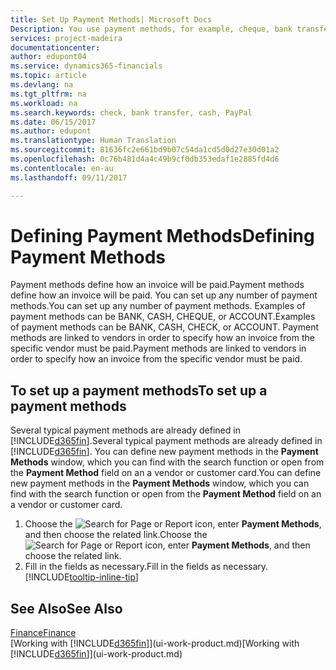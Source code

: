 ```yaml
---
title: Set Up Payment Methods| Microsoft Docs
Description: You use payment methods, for example, cheque, bank transfer, cash, or PayPal, to define how an invoice will be paid.
services: project-madeira
documentationcenter: 
author: edupont04
ms.service: dynamics365-financials
ms.topic: article
ms.devlang: na
ms.tgt_pltfrm: na
ms.workload: na
ms.search.keywords: check, bank transfer, cash, PayPal
ms.date: 06/15/2017
ms.author: edupont
ms.translationtype: Human Translation
ms.sourcegitcommit: 81636fc2e661bd9b07c54da1cd5d0d27e30d01a2
ms.openlocfilehash: 0c76b481d4a4c49b9cf0db353edaf1e2885fd4d6
ms.contentlocale: en-au
ms.lasthandoff: 09/11/2017

---
```

# <a name="defining-payment-methods"></a><span data-ttu-id="1290c-103">Defining Payment Methods</span><span class="sxs-lookup"><span data-stu-id="1290c-103">Defining Payment Methods</span></span>
<span data-ttu-id="1290c-104">Payment methods define how an invoice will be paid.</span><span class="sxs-lookup"><span data-stu-id="1290c-104">Payment methods define how an invoice will be paid.</span></span> <span data-ttu-id="1290c-105">You can set up any number of payment methods.</span><span class="sxs-lookup"><span data-stu-id="1290c-105">You can set up any number of payment methods.</span></span> <span data-ttu-id="1290c-106">Examples of payment methods can be BANK, CASH, CHEQUE, or ACCOUNT.</span><span class="sxs-lookup"><span data-stu-id="1290c-106">Examples of payment methods can be BANK, CASH, CHECK, or ACCOUNT.</span></span>
<span data-ttu-id="1290c-107">Payment methods are linked to vendors in order to specify how an invoice from the specific vendor must be paid.</span><span class="sxs-lookup"><span data-stu-id="1290c-107">Payment methods are linked to vendors in order to specify how an invoice from the specific vendor must be paid.</span></span>

## <a name="to-set-up-a-payment-methods"></a><span data-ttu-id="1290c-108">To set up a payment methods</span><span class="sxs-lookup"><span data-stu-id="1290c-108">To set up a payment methods</span></span>
<span data-ttu-id="1290c-109">Several typical payment methods are already defined in [!INCLUDE[d365fin](includes/d365fin_md.md)].</span><span class="sxs-lookup"><span data-stu-id="1290c-109">Several typical payment methods are already defined in [!INCLUDE[d365fin](includes/d365fin_md.md)].</span></span> <span data-ttu-id="1290c-110">You can define new payment methods in the **Payment Methods** window, which you can find with the search function or open from the **Payment Method** field on an a vendor or customer card.</span><span class="sxs-lookup"><span data-stu-id="1290c-110">You can define new payment methods in the **Payment Methods** window, which you can find with the search function or open from the **Payment Method** field on an a vendor or customer card.</span></span>
1. <span data-ttu-id="1290c-111">Choose the ![Search for Page or Report](media/ui-search/search_small.png "Search for Page or Report icon") icon, enter **Payment Methods**, and then choose the related link.</span><span class="sxs-lookup"><span data-stu-id="1290c-111">Choose the ![Search for Page or Report](media/ui-search/search_small.png "Search for Page or Report icon") icon, enter **Payment Methods**, and then choose the related link.</span></span>
2. <span data-ttu-id="1290c-112">Fill in the fields as necessary.</span><span class="sxs-lookup"><span data-stu-id="1290c-112">Fill in the fields as necessary.</span></span> [!INCLUDE[tooltip-inline-tip](includes/tooltip-inline-tip_md.md)]

## <a name="see-also"></a><span data-ttu-id="1290c-113">See Also</span><span class="sxs-lookup"><span data-stu-id="1290c-113">See Also</span></span>
[<span data-ttu-id="1290c-114">Finance</span><span class="sxs-lookup"><span data-stu-id="1290c-114">Finance</span></span>](finance.md)  
<span data-ttu-id="1290c-115">[Working with [!INCLUDE[d365fin](includes/d365fin_md.md)]](ui-work-product.md)</span><span class="sxs-lookup"><span data-stu-id="1290c-115">[Working with [!INCLUDE[d365fin](includes/d365fin_md.md)]](ui-work-product.md)</span></span>  

